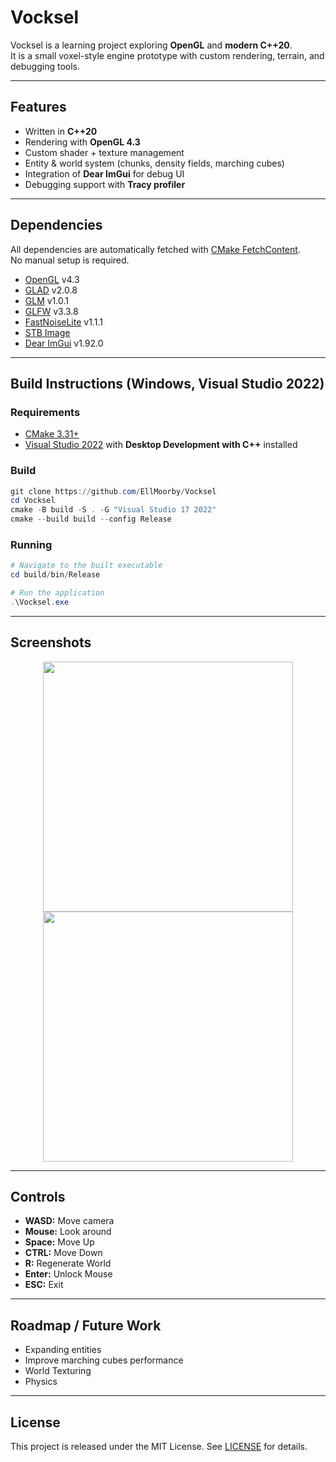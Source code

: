# Vocksel
Vocksel is a learning project exploring **OpenGL** and **modern C++20**.  
It is a small voxel-style engine prototype with custom rendering, terrain, and debugging tools.  

---

## Features
- Written in **C++20**
- Rendering with **OpenGL 4.3**
- Custom shader + texture management
- Entity & world system (chunks, density fields, marching cubes)
- Integration of **Dear ImGui** for debug UI
- Debugging support with **Tracy profiler**

---

## Dependencies
All dependencies are automatically fetched with [CMake FetchContent](https://cmake.org/cmake/help/latest/module/FetchContent.html).  
No manual setup is required.  

- [OpenGL](https://www.opengl.org/) v4.3  
- [GLAD](https://github.com/Dav1dde/glad) v2.0.8  
- [GLM](https://github.com/g-truc/glm.git) v1.0.1  
- [GLFW](https://github.com/glfw/glfw.git) v3.3.8  
- [FastNoiseLite](https://github.com/Auburn/FastNoiseLite) v1.1.1  
- [STB Image](https://github.com/nothings/stb)  
- [Dear ImGui](https://github.com/ocornut/imgui) v1.92.0  

---

## Build Instructions (Windows, Visual Studio 2022)

### Requirements
- [CMake 3.31+](https://cmake.org/download/)
- [Visual Studio 2022](https://visualstudio.microsoft.com/) with **Desktop Development with C++** installed

### Build
```powershell
git clone https://github.com/EllMoorby/Vocksel
cd Vocksel
cmake -B build -S . -G "Visual Studio 17 2022"
cmake --build build --config Release
```

### Running

```powershell
# Navigate to the built executable
cd build/bin/Release

# Run the application
.\Vocksel.exe
```
---

## Screenshots

<p align="center">
  <img src="https://github.com/user-attachments/assets/623aee4d-6113-4d8d-883d-10caaa1ca988" width="400"/>
  <img src="https://github.com/user-attachments/assets/c53d7404-0c23-4aa0-8ffb-8bec95c1c2fe" width="400"/>
</p>


---

## Controls
- **WASD:** Move camera
- **Mouse:** Look around
- **Space:** Move Up
- **CTRL:** Move Down
- **R:** Regenerate World
- **Enter:** Unlock Mouse
- **ESC:** Exit

---
## Roadmap / Future Work
- Expanding entities
- Improve marching cubes performance
- World Texturing
- Physics

---

## License

This project is released under the MIT License. See [LICENSE](LICENSE.md) for details.
